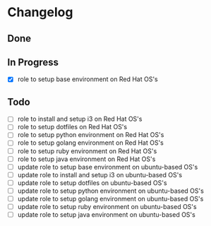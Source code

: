 # Changelog

## Done




## In Progress

- [x] role to setup base environment on Red Hat OS's


## Todo

- [ ] role to install and setup i3 on Red Hat OS's
- [ ] role to setup dotfiles on Red Hat OS's
- [ ] role to setup python environment on Red Hat OS's
- [ ] role to setup golang environment on Red Hat OS's
- [ ] role to setup ruby environment on Red Hat OS's
- [ ] role to setup java environment on Red Hat OS's
- [ ] update role to setup base environment on ubuntu-based OS's
- [ ] update role to install and setup i3 on ubuntu-based OS's
- [ ] update role to setup dotfiles on ubuntu-based OS's
- [ ] update role to setup python environment on ubuntu-based OS's
- [ ] update role to setup golang environment on ubuntu-based OS's
- [ ] update role to setup ruby environment on ubuntu-based OS's
- [ ] update role to setup java environment on ubuntu-based OS's
